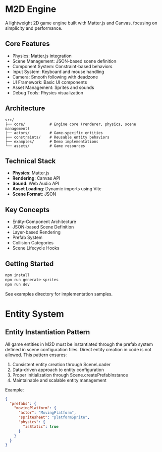 # M2D Engine

A lightweight 2D game engine built with Matter.js and Canvas, focusing on simplicity and performance.

## Core Features

- Physics: Matter.js integration
- Scene Management: JSON-based scene definition
- Component System: Constraint-based behaviors
- Input System: Keyboard and mouse handling
- Camera: Smooth following with deadzone
- UI Framework: Basic UI components
- Asset Management: Sprites and sounds
- Debug Tools: Physics visualization

## Architecture

```
src/
├── core/           # Engine core (renderer, physics, scene management)
├── actors/         # Game-specific entities
├── constraints/    # Reusable entity behaviors
├── examples/       # Demo implementations
└── assets/         # Game resources
```

## Technical Stack

- **Physics**: Matter.js
- **Rendering**: Canvas API
- **Sound**: Web Audio API
- **Asset Loading**: Dynamic imports using Vite
- **Scene Format**: JSON

## Key Concepts

- Entity-Component Architecture
- JSON-based Scene Definition
- Layer-based Rendering
- Prefab System
- Collision Categories
- Scene Lifecycle Hooks

## Getting Started

```bash
npm install
npm run generate-sprites
npm run dev
```

See examples directory for implementation samples. 

# Entity System

## Entity Instantiation Pattern
All game entities in M2D must be instantiated through the prefab system defined in scene configuration files. Direct entity creation in code is not allowed. This pattern ensures:

1. Consistent entity creation through SceneLoader
2. Data-driven approach to entity configuration
3. Proper initialization through Scene.createPrefabInstance
4. Maintainable and scalable entity management

Example:
```json
{
  "prefabs": {
    "movingPlatform": {
      "actor": "MovingPlatform",
      "spritesheet": "platformSprite",
      "physics": {
        "isStatic": true
      }
    }
  }
}
``` 